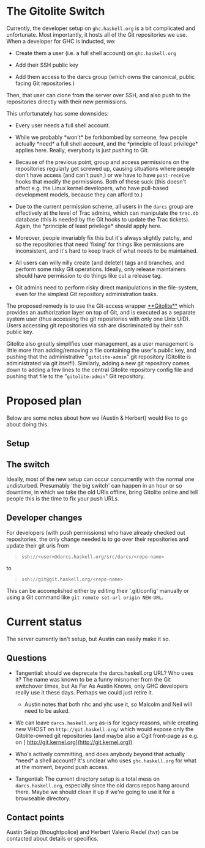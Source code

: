 # The Gitolite Switch



Currently, the developer setup on `ghc.haskell.org` is a bit complicated and unfortunate. Most importantly, it hosts all of the Git repositories we use. When a developer for GHC is inducted, we:


- Create them a user (i.e. a full shell account) on `ghc.haskell.org`

- Add their SSH public key

- Add them access to the darcs group (which owns the canonical, public facing Git repositories.)


Then, that user can clone from the server over SSH, and also push to the repositories directly with their new permissions.



This unfortunately has some downsides:


- Every user needs a full shell account. 

- While we probably \*won't\* be forkbombed by someone, few people actually \*need\* a full shell account, and the \*principle of least privilege\* applies here. Really, everybody is just pushing to Git.

- Because of the previous point, group and access permissions on the repositories regularly get screwed up, causing situations where people don't have access (and can't push,) or we have to have `post-receive` hooks that modify the permissions. Both of these suck (this doesn't affect e.g. the Linux kernel developers, who have pull-based development models, because they can afford to.)

- Due to the current permission scheme, all users in the `darcs` group are effectively at the level of Trac admins, which can manipulate the `trac.db` database (this is needed by the Git hooks to update the Trac tickets). Again, the \*principle of least privilege\* should apply here.

- Moreover, people invariably fix this but it's always slightly patchy, and so the repositories that need 'fixing' for things like permissions are inconsistent, and it's hard to keep track of what needs to be maintained.

- All users can willy nilly create (and delete!) tags and branches, and perform some risky Git operations. Ideally, only release maintainers should have permission to do things like cut a release tag.

- Git admins need to perform risky direct manipulations in the file-system, even for the simplest Git repository administration tasks.


The proposed remedy is to use the Git-access wrapper [
\*\*Gitolite\*\*](https://github.com/sitaramc/gitolite/wiki) which provides an authorization layer on top of Git, and is executed as a separate system user (thus accessing the git repositories with only one Unix UID).  Users accessing git repositories via ssh are discriminated by their ssh public key.



Gitolite also greatly simplifies user management, as a user management is little more than adding/removing a file containing the user's public key, and pushing that the administrative "`gitolite-admin`" git repository (Gitolite is administrated via git itself!). Similarly, adding a new git repository comes down to adding a few lines to the central Gitolite repository config file and pushing that file to the "`gitolite-admin`" Git repository.


# Proposed plan



Below are some notes about how we (Austin & Herbert) would like to go about doing this.


## Setup


## The switch



Ideally, most of the new setup can occur concurrently with the normal one undisturbed. Presumably 'the big switch' can happen in an hour or so downtime, in which we take the old URIs offline, bring Gitolite online and tell people this is the time to fix your push URLs.


## Developer changes



For developers (with push permissions) who have already checked out repositories, the only change needed is to go over their repositories and update their git uris from


>
>
> `ssh://<user>@darcs.haskell.org/src/darcs/<repo-name>`
>
>


to


>
>
> `ssh://git@git.haskell.org/<repo-name>`
>
>


This can be accomplished either by editing their '.git/config' manually or using a Git command like `git remote set-url origin NEW-URL`.


# Current status



The server currently isn't setup, but Austin can easily make it so.


## Questions


- Tangential: should we deprecate the darcs.haskell.org URL? Who uses it? The name was known to be a funny misnomer from the Git switchover times, but As Far As Austin Knows, only GHC developers really use it these days. Perhaps we could just retire it.

  - Austin notes that both nhc and yhc use it, so Malcolm and Neil will need to be asked.

- We can leave `darcs.haskell.org` as-is for legacy reasons, while creating new VHOST on `http://git.haskell.org/` which would expose only the Gitolite-owned git repositories (and maybe also a Cgit front-page as e.g. on [
  http://git.kernel.org](http://git.kernel.org))

- Who's actively committing, and does anybody beyond that actually \*need\* a shell account? It's unclear who uses `ghc.haskell.org` for what at the moment, beyond push access.

- Tangential: The current directory setup is a total mess on `darcs.haskell.org`, especially since the old darcs repos hang around there. Maybe we should clean it up if we're going to use it for a browseable directory.

## Contact points



Austin Seipp (thoughtpolice) and Herbert Valerio Riedel (hvr) can be contacted about details or specifics.


